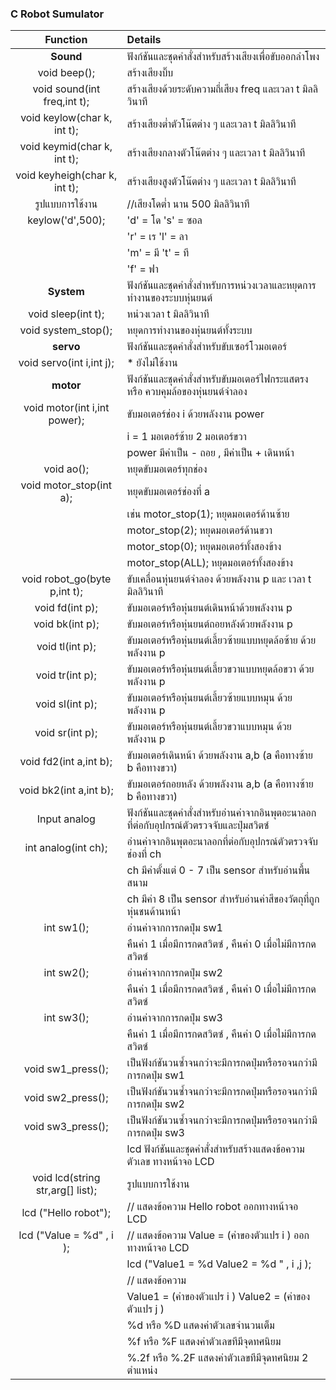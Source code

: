 ### C Robot Sumulator

<!-- |     command     | description              |            syntax             |
| :-------------: | :----------------------- | :---------------------------: |
|     forward     | move forward             |          `fd(speed)`          |
| set motor speed | set motor by motor speed | `fd2(right_speed,left_speed)` | -->

|           **Function**           | **Details**                                                                              |
| :------------------------------: | :--------------------------------------------------------------------------------------- |
|            **Sound**             | ฟังก์ชันและชุดคำสั่งสำหรับสร้างเสียงเพื่อขับออกลำโพง                                     |
|           void beep();           | สร้างเสียงบิ๊บ                                                                           |
|   void sound(int freq,int t);    | สร้างเสียงด้วยระดับความถี่เสียง freq และเวลา t มิลลิวินาที                               |
|   void keylow(char k, int t);    | สร้างเสียงต่ำตัวโน๊ตต่าง ๆ และเวลา t มิลลิวินาที                                         |
|   void keymid(char k, int t);    | สร้างเสียงกลางตัวโน๊ตต่าง ๆ และเวลา t มิลลิวินาที                                        |
|  void keyheigh(char k, int t);   | สร้างเสียงสูงตัวโน๊ตต่าง ๆ และเวลา t มิลลิวินาที                                         |
|         รูปแบบการใช้งาน          | //เสียงโดต่ำ นาน 500 มิลลิวินาที                                                         |
|         keylow('d',500);         | 'd' = โด 's' = ซอล                                                                       |
|                                  | 'r' = เร 'l' = ลา                                                                        |
|                                  | 'm' = มี 't' = ที                                                                        |
|                                  | 'f' = ฟา                                                                                 |
|            **System**            | ฟังก์ชันและชุดคำสั่งสำหรับการหน่วงเวลาและหยุดการทำงานของระบบหุ่นยนต์                     |
|        void sleep(int t);        | หน่วงเวลา t มิลลิวินาที                                                                  |
|       void system_stop();        | หยุดการทำงานของหุ่นยนต์ทั้งระบบ                                                          |
|            **servo**             | ฟังก์ชันและชุดคำสั่งสำหรับขับเซอร์โวมอเตอร์                                              |
|     void servo(int i,int j);     | \* ยังไม่ใช้งาน                                                                          |
|            **motor**             | ฟังก์ชันและชุดคำสั่งสำหรับขับมอเตอร์ไฟกระแสตรง หรือ ควบคุมล้อของหุ่นยนต์จำลอง            |
|   void motor(int i,int power);   | ขับมอเตอร์ช่อง i ด้วยพลังงาน power                                                       |
|                                  | i = 1 มอเตอร์ซ้าย 2 มอเตอร์ขวา                                                           |
|                                  | power มีค่าเป็น - ถอย , มีค่าเป็น + เดินหน้า                                             |
|            void ao();            | หยุดขับมอเตอร์ทุกช่อง                                                                    |
|     void motor_stop(int a);      | หยุดขับมอเตอร์ช่องที่ a                                                                  |
|                                  | เช่น motor_stop(1); หยุดมอเตอร์ด้านซ้าย                                                  |
|                                  | motor_stop(2); หยุดมอเตอร์ด้านขวา                                                        |
|                                  | motor_stop(0); หยุดมอเตอร์ทั้งสองข้าง                                                    |
|                                  | motor_stop(ALL); หยุดมอเตอร์ทั้งสองข้าง                                                  |
|   void robot_go(byte p,int t);   | ขับเคลื่อนหุ่นยนต์จำลอง ด้วยพลังงาน p และ เวลา t มิลลิวินาที                             |
|         void fd(int p);          | ขับมอเตอร์หรือหุ่นยนต์เดินหน้าด้วยพลังงาน p                                              |
|         void bk(int p);          | ขับมอเตอร์หรือหุ่นยนต์ถอยหลังด้วยพลังงาน p                                               |
|         void tl(int p);          | ขับมอเตอร์หรือหุ่นยนต์เลี้ยวซ้ายแบบหยุดล้อซ้าย ด้วยพลังงาน p                             |
|         void tr(int p);          | ขับมอเตอร์หรือหุ่นยนต์เลี้ยวขวาแบบหยุดล้อขวา ด้วยพลังงาน p                               |
|         void sl(int p);          | ขับมอเตอร์หรือหุ่นยนต์เลี้ยวซ้ายแบบหมุน ด้วยพลังงาน p                                    |
|         void sr(int p);          | ขับมอเตอร์หรือหุ่นยนต์เลี้ยวขวาแบบหมุน ด้วยพลังงาน p                                     |
|      void fd2(int a,int b);      | ขับมอเตอร์เดินหน้า ด้วยพลังงาน a,b (a คือทางซ้าย b คือทางขวา)                            |
|      void bk2(int a,int b);      | ขับมอเตอร์ถอยหลัง ด้วยพลังงาน a,b (a คือทางซ้าย b คือทางขวา)                             |
|           Input analog           | ฟังก์ชันและชุดคำสั่งสำหรับอ่านค่าจากอินพุตอะนาลอกที่ต่อกับอุปกรณ์ตัวตรวจจับและปุ่มสวิตซ์ |
|       int analog(int ch);        | อ่านค่าจากอินพุตอะนาลอกที่ต่อกับอุปกรณ์ตัวตรวจจับช่องที่ ch                              |
|                                  | ch มีค่าตั้งแต่ 0 - 7 เป็น sensor สำหรับอ่านพื้นสนาม                                     |
|                                  | ch มีค่า 8 เป็น sensor สำหรับอ่านค่าสีของวัตถุที่ถูกหุ่นชนด้านหน้า                       |
|            int sw1();            | อ่านค่าจากการกดปุ่ม sw1                                                                  |
|                                  | คืนค่า 1 เมื่อมีการกดสวิตซ์ , คืนค่า 0 เมื่อไม่มีการกดสวิตซ์                             |
|            int sw2();            | อ่านค่าจากการกดปุ่ม sw2                                                                  |
|                                  | คืนค่า 1 เมื่อมีการกดสวิตซ์ , คืนค่า 0 เมื่อไม่มีการกดสวิตซ์                             |
|            int sw3();            | อ่านค่าจากการกดปุ่ม sw3                                                                  |
|                                  | คืนค่า 1 เมื่อมีการกดสวิตซ์ , คืนค่า 0 เมื่อไม่มีการกดสวิตซ์                             |
|        void sw1_press();         | เป็นฟังก์ชันวนซ้ำจนกว่าจะมีการกดปุ่มหรือรอจนกว่ามีการกดปุ่ม sw1                          |
|        void sw2_press();         | เป็นฟังก์ชันวนซ้ำจนกว่าจะมีการกดปุ่มหรือรอจนกว่ามีการกดปุ่ม sw2                          |
|        void sw3_press();         | เป็นฟังก์ชันวนซ้ำจนกว่าจะมีการกดปุ่มหรือรอจนกว่ามีการกดปุ่ม sw3                          |
|                                  | lcd ฟังก์ชันและชุดคำสั่งสำหรับสร้างแสดงข้อความ ตัวเลข ทางหน้าจอ LCD                      |
| void lcd(string str,arg[] list); | รูปแบบการใช้งาน                                                                          |
|       lcd ("Hello robot");       | // แสดงข้อความ Hello robot ออกทางหน้าจอ LCD                                              |
|     lcd ("Value = %d" , i );     | // แสดงข้อความ Value = (ค่าของตัวแปร i ) ออกทางหน้าจอ LCD                                |
|                                  | lcd ("Value1 = %d Value2 = %d " , i ,j );                                                |
|                                  | // แสดงข้อความ                                                                           |
|                                  | Value1 = (ค่าของตัวแปร i ) Value2 = (ค่าของตัวแปร j )                                    |
|                                  | %d หรือ %D แสดงค่าตัวเลขจำนวนเต็ม                                                        |
|                                  | %f หรือ %F แสดงค่าตัวเลขทีมีจุดทศนิยม                                                    |
|                                  | %.2f หรือ %.2F แสดงค่าตัวเลขทีมีจุดทศนิยม 2 ตำแหน่ง                                      |
